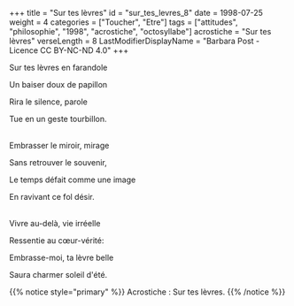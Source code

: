 +++
title = "Sur tes lèvres"
id = "sur_tes_levres_8"
date = 1998-07-25
weight = 4
categories = ["Toucher", "Etre"]
tags = ["attitudes", "philosophie", "1998", "acrostiche", "octosyllabe"]
acrostiche = "Sur tes lèvres"
verseLength = 8
LastModifierDisplayName = "Barbara Post - Licence CC BY-NC-ND 4.0"
+++

Sur tes lèvres en farandole

Un baiser doux de papillon

Rira le silence, parole

Tue en un geste tourbillon.

 \
Embrasser le miroir, mirage

Sans retrouver le souvenir,

Le temps défait comme une image

En ravivant ce fol désir.

 \
Vivre au-delà, vie irréelle

Ressentie au cœur-vérité:

Embrasse-moi, ta lèvre belle

Saura charmer soleil d'été.

{{% notice style="primary" %}}
Acrostiche : Sur tes lèvres.
{{% /notice %}}
